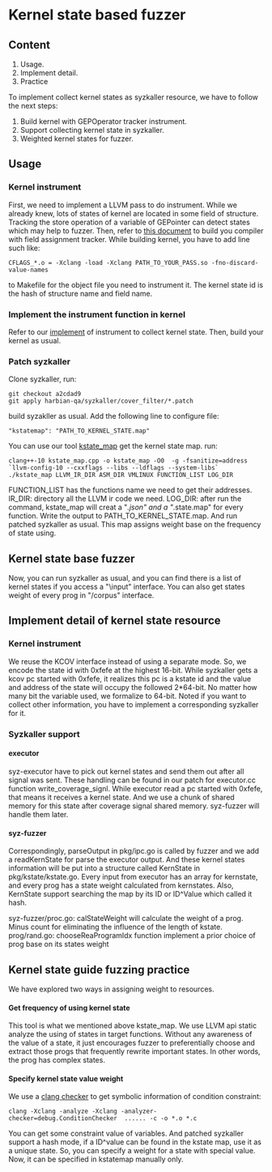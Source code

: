 # Kernel state based fuzzer

## Content

1. Usage.
2. Implement detail.
3. Practice

To implement collect kernel states as syzkaller resource, we have to follow the next steps:

1. Build kernel with GEPOperator tracker instrument.
2. Support collecting kernel state in syzkaller.
3. Weighted kernel states for fuzzer.

## Usage

### Kernel instrument

First, we need to implement a LLVM pass to do instrument. While we already knew, lots of states of kernel are located in some field of structure. Tracking the store operation of a variable of GEPointer can detect states which may help to fuzzer. Then, refer to [this document]() to build you compiler with field assignment tracker. While building kernel, you have to add line such like:
```  
CFLAGS_*.o = -Xclang -load -Xclang PATH_TO_YOUR_PASS.so -fno-discard-value-names
```  
to Makefile for the object file you need to instrument it. The kernel state id is the hash of structure name and field name.

### Implement the instrument function in kernel

Refer to our [implement](../instrument/kcov_trace_srt.patch) of instrument to collect kernel state. Then, build your kernel as usual.

### Patch syzkaller

Clone syzkaller, run:
```  
git checkout a2cdad9
git apply harbian-qa/syzkaller/cover_filter/*.patch
```   

build syzakller as usual. Add the following line to configure file:

```  
"kstatemap": "PATH_TO_KERNEL_STATE.map"
```  

You can use our tool [kstate_map](../static_analysis_tools/IRParser/kstate_map.cpp) get the kernel state map. run:

```  
clang++-10 kstate_map.cpp -o kstate_map -O0  -g -fsanitize=address `llvm-config-10 --cxxflags --libs --ldflags --system-libs`
./kstate_map LLVM_IR_DIR ASM_DIR VMLINUX FUNCTION_LIST LOG_DIR
```  

FUNCTION_LIST has the functions name we need to get their addresses.
IR_DIR: directory all the LLVM ir code we need.
LOG_DIR: after run the command, kstate_map will creat a "*.json" and a "*.state.map" for every function.
Write the output to PATH_TO_KERNEL_STATE.map. And run patched syzkaller as usual. This map assigns weight base on the frequency of state using. 

## Kernel state base fuzzer
Now, you can run syzkaller as usual, and you can find there is a list of kernel states if you access a "\input" interface. You can also get states weight of every prog in "/corpus" interface.

## Implement detail of kernel state resource

### Kernel instrument

We reuse the KCOV interface instead of using a separate mode. So, we encode the state id with 0xfefe at the highest 16-bit. While syzkaller gets a kcov pc started with 0xfefe, it realizes this pc is a kstate id and the value and address of the state will occupy the followed 2*64-bit. No matter how many bit the variable used, we formalize to 64-bit. Noted if you want to collect other information, you have to implement a corresponding syzkaller for it.

### Syzkaller support

#### executor

syz-executor have to pick out kernel states and send them out after all signal was sent. These handling can be found in our patch for executor.cc function write_coverage_signl. While executor read a pc started with 0xfefe, that means it receives a kernel state. And we use a chunk of shared memory for this state after coverage signal shared memory. syz-fuzzer will handle them later.

#### syz-fuzzer

Correspondingly, parseOutput in pkg/ipc.go is called by fuzzer and we add a readKernState for parse the executor output. And these kernel states information will be put into a structure called KernState in pkg/kstate/kstate.go. Every input from executor has an array for kernstate, and every prog has a state weight calculated from kernstates. Also, KernState support searching the map by its ID or ID^Value which called it hash.

syz-fuzzer/proc.go: calStateWeight will calculate the weight of a prog. Minus count for eliminating the influence of the length of kstate. prog/rand.go: chooseReaProgramIdx function implement a prior choice of prog base on its states weight

## Kernel state guide fuzzing practice

We have explored two ways in assigning weight to resources.

#### Get frequency of using kernel state

This tool is what we mentioned above kstate_map. We use LLVM api static analyze the using of states in target functions. Without any awareness of the value of a state, it just encourages fuzzer to preferentially choose and extract those progs that frequently rewrite important states. In other words, the prog has  complex states.

#### Specify kernel state value weight

We use a [clang checker](../static_analysis_tools/ConditionChecker/) to get symbolic information of condition constraint:

```  
clang -Xclang -analyze -Xclang -analyzer-checker=debug.ConditionChecker  ...... -c -o *.o *.c
```  

You can get some constraint value of variables. And patched syzkaller support a hash mode, if a ID^value can be found in the kstate map, use it as a unique state. So, you can specify a weight for a state with special value. Now, it can be specified in kstatemap manually only.
